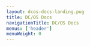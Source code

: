 ```yaml
---
layout: dcos-docs-landing.pug
title: DC/OS Docs
navigationTitle: DC/OS Docs
menus: ['header']
menuWeight: 0
---
```

